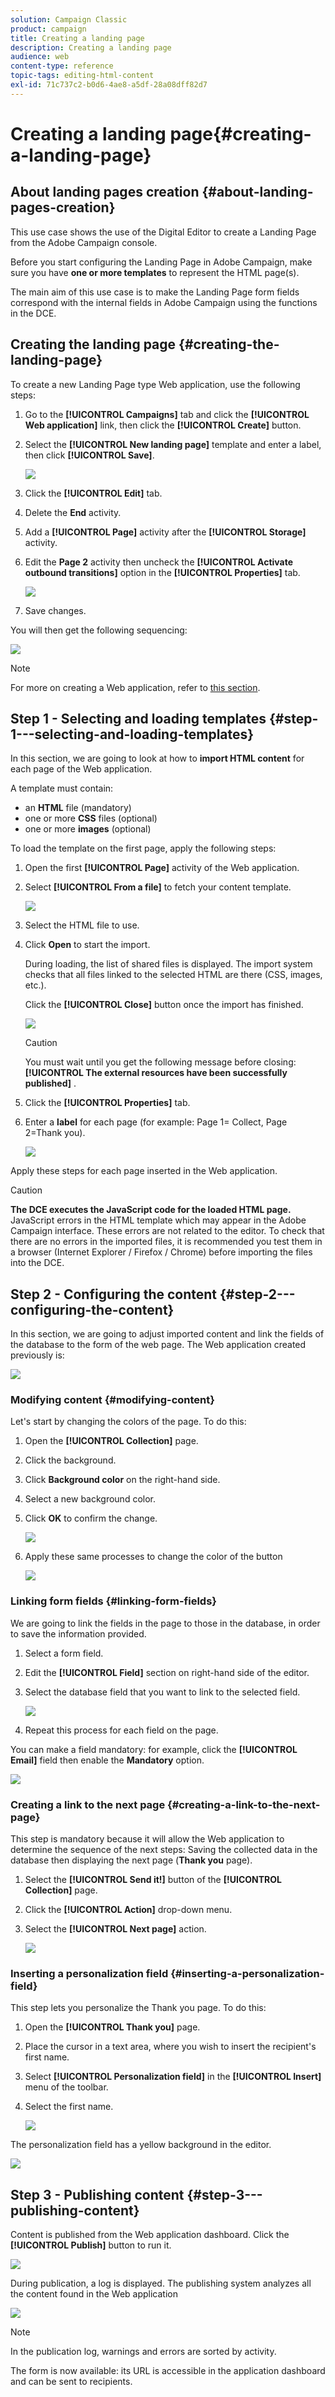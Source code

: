 ```yaml
---
solution: Campaign Classic
product: campaign
title: Creating a landing page
description: Creating a landing page
audience: web
content-type: reference
topic-tags: editing-html-content
exl-id: 71c737c2-b0d6-4ae8-a5df-28a08dff82d7
---
```

# Creating a landing page{#creating-a-landing-page}

## About landing pages creation {#about-landing-pages-creation}

This use case shows the use of the Digital Editor to create a Landing Page from the Adobe Campaign console.

Before you start configuring the Landing Page in Adobe Campaign, make sure you have **one or more templates** to represent the HTML page(s).

The main aim of this use case is to make the Landing Page form fields correspond with the internal fields in Adobe Campaign using the functions in the DCE.

## Creating the landing page {#creating-the-landing-page}

To create a new Landing Page type Web application, use the following steps:

1. Go to the **[!UICONTROL Campaigns]** tab and click the **[!UICONTROL Web application]** link, then click the **[!UICONTROL Create]** button.
1. Select the **[!UICONTROL New landing page]** template and enter a label, then click **[!UICONTROL Save]**.

   ![](assets/dce_uc1_newlandingpage.png)

1. Click the **[!UICONTROL Edit]** tab.
1. Delete the **End** activity.
1. Add a **[!UICONTROL Page]** activity after the **[!UICONTROL Storage]** activity.
1. Edit the **Page 2** activity then uncheck the **[!UICONTROL Activate outbound transitions]** option in the **[!UICONTROL Properties]** tab.

   ![](assets/dce_uc1_transition.png)

1. Save changes.

You will then get the following sequencing:

![](assets/dce_uc1_edition_activity.png)

>[!NOTE]
>
>For more on creating a Web application, refer to [this section](../../web/using/creating-a-new-web-application.md).

## Step 1 - Selecting and loading templates {#step-1---selecting-and-loading-templates}

In this section, we are going to look at how to **import HTML content** for each page of the Web application.

A template must contain:

* an **HTML** file (mandatory)
* one or more **CSS** files (optional)
* one or more **images** (optional)

To load the template on the first page, apply the following steps:

1. Open the first **[!UICONTROL Page]** activity of the Web application.
1. Select **[!UICONTROL From a file]** to fetch your content template.

   ![](assets/dce_uc1_selectmodel.png)

1. Select the HTML file to use.
1. Click **Open** to start the import.

   During loading, the list of shared files is displayed. The import system checks that all files linked to the selected HTML are there (CSS, images, etc.).

   Click the **[!UICONTROL Close]** button once the import has finished.

   ![](assets/dce_uc1_import.png)

   >[!CAUTION]
   >
   >You must wait until you get the following message before closing: **[!UICONTROL The external resources have been successfully published]** .

1. Click the **[!UICONTROL Properties]** tab.
1. Enter a **label** for each page (for example: Page 1= Collect, Page 2=Thank you).

   ![](assets/dce_uc1_pagelabel.png)

Apply these steps for each page inserted in the Web application.

>[!CAUTION]
>
>**The DCE executes the JavaScript code for the loaded HTML page.** JavaScript errors in the HTML template which may appear in the Adobe Campaign interface. These errors are not related to the editor. To check that there are no errors in the imported files, it is recommended you test them in a browser (Internet Explorer / Firefox / Chrome) before importing the files into the DCE.

## Step 2 - Configuring the content {#step-2---configuring-the-content}

In this section, we are going to adjust imported content and link the fields of the database to the form of the web page. The Web application created previously is: 

![](assets/dce_uc1_lp_enchainement.png)

### Modifying content {#modifying-content}

Let's start by changing the colors of the page. To do this:

1. Open the **[!UICONTROL Collection]** page.
1. Click the background.
1. Click **Background color** on the right-hand side.
1. Select a new background color.
1. Click **OK** to confirm the change.

   ![](assets/dce_uc1_changecolor.png)

1. Apply these same processes to change the color of the button

   ![](assets/dce_uc1_finalcolor.png)

### Linking form fields {#linking-form-fields}

We are going to link the fields in the page to those in the database, in order to save the information provided.

1. Select a form field.
1. Edit the **[!UICONTROL Field]** section on right-hand side of the editor.
1. Select the database field that you want to link to the selected field.

   ![](assets/dce_uc1_mapping.png)

1. Repeat this process for each field on the page.

You can make a field mandatory: for example, click the **[!UICONTROL Email]** field then enable the **Mandatory** option.

![](assets/dce_uc1_fieldmandatory.png)

### Creating a link to the next page {#creating-a-link-to-the-next-page}

This step is mandatory because it will allow the Web application to determine the sequence of the next steps: Saving the collected data in the database then displaying the next page (**Thank you** page).

1. Select the **[!UICONTROL Send it!]** button of the **[!UICONTROL Collection]** page.
1. Click the **[!UICONTROL Action]** drop-down menu.
1. Select the **[!UICONTROL Next page]** action.

   ![](assets/dce_uc1_actionbouton.png)

### Inserting a personalization field {#inserting-a-personalization-field}

This step lets you personalize the Thank you page. To do this:

1. Open the **[!UICONTROL Thank you]** page.
1. Place the cursor in a text area, where you wish to insert the recipient's first name.
1. Select **[!UICONTROL Personalization field]** in the **[!UICONTROL Insert]** menu of the toolbar. 
1. Select the first name.

   ![](assets/dce_uc1_persochamp.png)

The personalization field has a yellow background in the editor.

![](assets/dce_uc1_edit_champperso.png)

## Step 3 - Publishing content {#step-3---publishing-content}

Content is published from the Web application dashboard. Click the **[!UICONTROL Publish]** button to run it.

![](assets/dce_uc1_pub_dashboard.png)

During publication, a log is displayed. The publishing system analyzes all the content found in the Web application 

![](assets/dce_uc1_pub_dashboard_journal.png)

>[!NOTE]
>
>In the publication log, warnings and errors are sorted by activity.

The form is now available: its URL is accessible in the application dashboard and can be sent to recipients.
